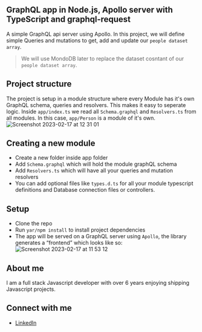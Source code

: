 ## GraphQL app in Node.js, Apollo server with TypeScript and graphql-request
A simple GraphQL api server using Apollo.
In this project, we will define simple Queries and mutations to get, add and update our `people dataset array`.
> We will use MondoDB later to replace the dataset cosntant of our `people dataset array`.

## Project structure
The project is setup in a module structure where every Module has it's own GraphQL schema, queries and resolvers. This makes it easy to seperate logic. Inside `app/index.ts` we read all `Schema.graphql` and `Resolvers.ts` from all modules. In this case, `app/Person` is a module of it's own.
![Screenshot 2023-02-17 at 12 31 01](https://user-images.githubusercontent.com/20843520/219606793-b7b44cf2-87ed-4eed-aa48-df26ba06d65b.png)


## Creating a new module
- Create a new folder inside app folder
- Add `Schema.graphql` which will hold the module graphQL schema
- Add `Resolvers.ts` which will have all your queries and mutation resolvers
- You can add optional files like `types.d.ts` for all  your module typescript definitions and Database connection files or controllers.

## Setup
- Clone the repo
- Run `yar/npm install` to install project dependencies
- The app will be served on a GraphQL server using `Apollo`, the library generates a “frontend” which looks like so:
![Screenshot 2023-02-17 at 11 53 12](https://user-images.githubusercontent.com/20843520/219598294-8ca014a5-955b-4821-94b4-1a4cc1049465.png)


## About me
I am a full stack Javascript developer with over 6 years enjoying shipping Javascript projects.

## Connect with me
- [LinkedIn](https://www.linkedin.com/in/mpwanyi-samuel-402b36108/)
